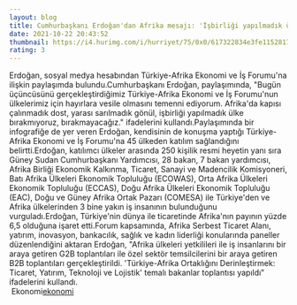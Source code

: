 ```yaml
--- 
layout: blog
title: Cumhurbaşkanı Erdoğan'dan Afrika mesajı: 'İşbirliği yapılmadık ülke bırakmıyoruz, bırakmayacağız'
date: 2021-10-22 20:43:52
thumbnail: https://i4.hurimg.com/i/hurriyet/75/0x0/617322834e3fe11528178346.jpg
rating: 3
---
```

Erdoğan, sosyal medya hesabından Türkiye-Afrika Ekonomi ve İş Forumu'na ilişkin paylaşımda bulundu.Cumhurbaşkanı Erdoğan, paylaşımında, "Bugün üçüncüsünü gerçekleştirdiğimiz Türkiye-Afrika Ekonomi ve İş Forumu'nun ülkelerimiz için hayırlara vesile olmasını temenni ediyorum. Afrika'da kapısı çalınmadık dost, yarası sarılmadık gönül, işbirliği yapılmadık ülke bırakmıyoruz, bırakmayacağız." ifadelerini kullandı.Paylaşımında bir infografiğe de yer veren Erdoğan, kendisinin de konuşma yaptığı Türkiye-Afrika Ekonomi ve İş Forumu'na 45 ülkeden katılım sağlandığını belirtti.Erdoğan, katılımcı ülkeler arasında 250 kişilik resmi heyetin yanı sıra Güney Sudan Cumhurbaşkanı Yardımcısı, 28 bakan, 7 bakan yardımcısı, Afrika Birliği Ekonomik Kalkınma, Ticaret, Sanayi ve Madencilik Komisyoneri, Batı Afrika Ülkeleri Ekonomik Topluluğu (ECOWAS), Orta Afrika Ülkeleri Ekonomik Topluluğu (ECCAS), Doğu Afrika Ülkeleri Ekonomik Topluluğu (EAC), Doğu ve Güney Afrika Ortak Pazarı (COMESA) ile Türkiye'den ve Afrika ülkelerinden 3 bine yakın iş insanının bulunduğunu vurguladı.Erdoğan, Türkiye'nin dünya ile ticaretinde Afrika'nın payının yüzde 6,5 olduğuna işaret etti.Forum kapsamında, Afrika Serbest Ticaret Alanı, yatırım, inovasyon, bankacılık, sağlık ve kadın liderliği konularında paneller düzenlendiğini aktaran Erdoğan, "Afrika ülkeleri yetkilileri ile iş insanlarını bir araya getiren G2B toplantıları ile özel sektör temsilcilerini bir araya getiren B2B toplantıları gerçekleştirildi. 'Türkiye-Afrika Ortaklığını Derinleştirmek: Ticaret, Yatırım, Teknoloji ve Lojistik' temalı bakanlar toplantısı yapıldı" ifadelerini kullandı.</br>&nbsp;Ekonomi<a href="Ekonomi">ekonomi</a>